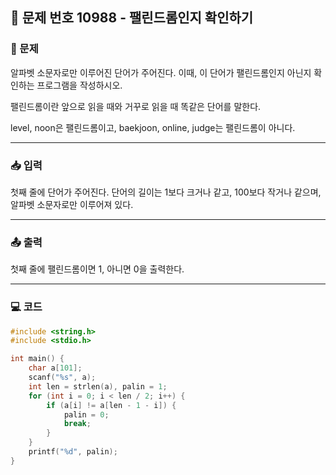 ## 📝 문제 번호 10988 - 팰린드롬인지 확인하기 

### 📌 문제
알파벳 소문자로만 이루어진 단어가 주어진다. 이때, 이 단어가 팰린드롬인지 아닌지 확인하는 프로그램을 작성하시오.

팰린드롬이란 앞으로 읽을 때와 거꾸로 읽을 때 똑같은 단어를 말한다. 

level, noon은 팰린드롬이고, baekjoon, online, judge는 팰린드롬이 아니다.

---

### 📥 입력
첫째 줄에 단어가 주어진다. 단어의 길이는 1보다 크거나 같고, 100보다 작거나 같으며, 알파벳 소문자로만 이루어져 있다.

---

### 📤 출력
첫째 줄에 팰린드롬이면 1, 아니면 0을 출력한다.

---

### 💻 코드
```c
#include <string.h>
#include <stdio.h>

int main() {
	char a[101];
	scanf("%s", a);
	int len = strlen(a), palin = 1;
	for (int i = 0; i < len / 2; i++) {
		if (a[i] != a[len - 1 - i]) {
			palin = 0;
			break;
		}
	}
	printf("%d", palin);
}
```
